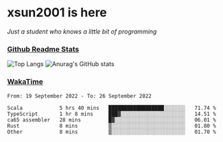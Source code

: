 # xsun2001 is here

*Just a student who knows a little bit of programming*

### [Github Readme Stats](https://github.com/anuraghazra/github-readme-stats)

![Top Langs](https://github-readme-stats.vercel.app/api/top-langs/?username=xsun2001&layout=compact&theme=radical) ![Anurag's GitHub stats](https://github-readme-stats.vercel.app/api?username=xsun2001&show_icons=true&theme=radical)

### [WakaTime](https://wakatime.com)

<!--START_SECTION:waka-->

```text
From: 19 September 2022 - To: 26 September 2022

Scala            5 hrs 40 mins   ██████████████████░░░░░░░   71.74 %
TypeScript       1 hr 8 mins     ███▓░░░░░░░░░░░░░░░░░░░░░   14.51 %
ca65 assembler   28 mins         █▓░░░░░░░░░░░░░░░░░░░░░░░   06.01 %
Rust             8 mins          ▒░░░░░░░░░░░░░░░░░░░░░░░░   01.80 %
Other            8 mins          ▒░░░░░░░░░░░░░░░░░░░░░░░░   01.70 %
```

<!--END_SECTION:waka-->
